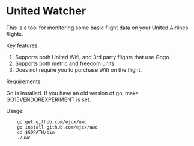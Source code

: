 # United Watcher
This is a tool for monitoring some basic flight
data on your United Airlines flights.

Key features:
 1. Supports both United Wifi, and 3rd party flights that use Gogo.
 2. Supports both metric and freedom units.
 3. Does not require you to purchase Wifi on the flight.

Requirements:

Go is installed. If you have an old version of go, make GO15VENDOREXPERIMENT is set.

Usage:
```
    go get github.com/ejcx/uwc
    go install github.com/ejcx/uwc
    cd $GOPATH/bin
    ./uwc
```
